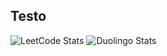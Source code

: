 ## Testo

![LeetCode Stats](https://leetcard.jacoblin.cool/Dabidesu?theme=nord&font=Shippori%20Mincho%20B1&ext=heatmap)
![Duolingo Stats](https://duolingo-stats-card.vercel.app/api?username=Dabidxd&sort=xp)
<!--
**Dabidesu/Dabidesu** is a ✨ _special_ ✨ repository because its `README.md` (this file) appears on your GitHub profile.

Here are some ideas to get you started:

- 🔭 I’m currently working on ...
- 🌱 I’m currently learning ...
- 👯 I’m looking to collaborate on ...
- 🤔 I’m looking for help with ...
- 💬 Ask me about ...
- 📫 How to reach me: ...
- 😄 Pronouns: ...
- ⚡ Fun fact: ...
-->

